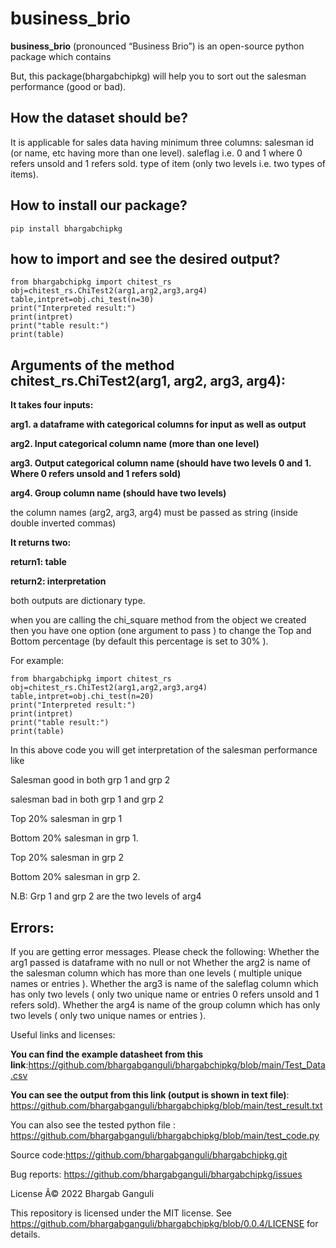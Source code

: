 # business_brio
**business_brio** (pronounced “Business Brio”) is an open-source python package which contains 

But, this package(bhargabchipkg) will help you to sort out the salesman performance (good or bad).

## How the dataset should be?

It is applicable for sales data having minimum three columns:
 salesman id (or name, etc having more than one level).
 saleflag i.e. 0 and 1 where 0 refers unsold and 1 refers sold.
 type of item (only two levels i.e. two types of items).


## How to install our package?

```
pip install bhargabchipkg
```

## how to import and see the desired output?
```
from bhargabchipkg import chitest_rs
obj=chitest_rs.ChiTest2(arg1,arg2,arg3,arg4)
table,intpret=obj.chi_test(n=30)
print("Interpreted result:")
print(intpret)
print("table result:")
print(table)
```
## Arguments of the method chitest_rs.ChiTest2(arg1, arg2, arg3, arg4):

**It takes four inputs:**

**arg1. a dataframe with categorical columns for input as well as output**

**arg2. Input categorical column name (more than one level)**

**arg3. Output categorical column name (should have two levels 0 and 1. Where 0 refers unsold and 1 refers sold)**

**arg4. Group column name (should have two levels)**

the column names (arg2, arg3, arg4) must be passed as string (inside double inverted commas)

**It returns two:**

**return1: table**

**return2: interpretation**

both outputs are dictionary type.


when you are calling the chi_square method from the object we created then you have one option (one argument to pass ) to change the Top and Bottom percentage 
(by default this percentage is set to 30% ).

For example:
```
from bhargabchipkg import chitest_rs
obj=chitest_rs.ChiTest2(arg1,arg2,arg3,arg4)
table,intpret=obj.chi_test(n=20)
print("Interpreted result:")
print(intpret)
print("table result:")
print(table)
```
In this above code you will get interpretation of the salesman performance like 

Salesman good in both grp 1 and grp 2

salesman bad in both grp 1 and grp 2

Top 20% salesman in grp 1

Bottom 20% salesman in grp 1.

Top 20% salesman in grp 2

Bottom 20% salesman in grp 2.

N.B: Grp 1 and grp 2 are the two levels of arg4

   
   


## Errors:
 
 If you are getting error messages. Please check the following:
 Whether the arg1 passed is dataframe with no null or not
 Whether the arg2 is name of the salesman column which has more than one levels ( multiple unique names or entries ).
 Whether the arg3 is name of the saleflag column which has only two levels ( only two unique name or entries 0 refers unsold and 1 refers sold).
 Whether the arg4 is name of the group column which has only two levels ( only two unique names or entries ).



Useful links and licenses:

**You can find the example datasheet from this link**:https://github.com/bhargabganguli/bhargabchipkg/blob/main/Test_Data.csv

**You can see the output from this link (output is shown in text file)**: https://github.com/bhargabganguli/bhargabchipkg/blob/main/test_result.txt
 
You can also see the tested python file : https://github.com/bhargabganguli/bhargabchipkg/blob/main/test_code.py

Source code:https://github.com/bhargabganguli/bhargabchipkg.git

Bug reports: https://github.com/bhargabganguli/bhargabchipkg/issues


License
Â© 2022 Bhargab Ganguli

This repository is licensed under the MIT license. 
See  https://github.com/bhargabganguli/bhargabchipkg/blob/0.0.4/LICENSE   for details.

